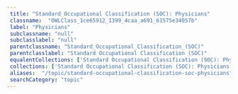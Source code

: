 ```yaml
--- 
 title: "Standard Occupational Classification (SOC): Physicians" 
 classname:  "OWLClass_1ce65912_1399_4caa_a691_61575e34057b" 
 label: "Physicians" 
 subclassname: "null" 
 subclasslabel: "null" 
 parentclassname: "Standard_Occupational_Classification_(SOC)" 
 parentclasslabel: "Standard Occupational Classification (SOC)" 
 equalentCollections: ['Standard Occupational Classification (SOC): Physicians, All Other','Medigy: Primary Care Practitioners'] 
 collections: ['Standard Occupational Classification (SOC): Physicians']
 aliases:  "/topic/standard-occupational-classification-soc-physicians"  
 searchCategory: "topic" 
---
```

